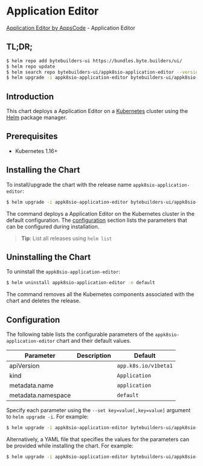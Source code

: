 # Application Editor

[Application Editor by AppsCode](https://byte.builders) - Application Editor

## TL;DR;

```bash
$ helm repo add bytebuilders-ui https://bundles.byte.builders/ui/
$ helm repo update
$ helm search repo bytebuilders-ui/appk8sio-application-editor --version=v0.4.18
$ helm upgrade -i appk8sio-application-editor bytebuilders-ui/appk8sio-application-editor -n default --create-namespace --version=v0.4.18
```

## Introduction

This chart deploys a Application Editor on a [Kubernetes](http://kubernetes.io) cluster using the [Helm](https://helm.sh) package manager.

## Prerequisites

- Kubernetes 1.16+

## Installing the Chart

To install/upgrade the chart with the release name `appk8sio-application-editor`:

```bash
$ helm upgrade -i appk8sio-application-editor bytebuilders-ui/appk8sio-application-editor -n default --create-namespace --version=v0.4.18
```

The command deploys a Application Editor on the Kubernetes cluster in the default configuration. The [configuration](#configuration) section lists the parameters that can be configured during installation.

> **Tip**: List all releases using `helm list`

## Uninstalling the Chart

To uninstall the `appk8sio-application-editor`:

```bash
$ helm uninstall appk8sio-application-editor -n default
```

The command removes all the Kubernetes components associated with the chart and deletes the release.

## Configuration

The following table lists the configurable parameters of the `appk8sio-application-editor` chart and their default values.

|     Parameter      | Description |             Default             |
|--------------------|-------------|---------------------------------|
| apiVersion         |             | <code>app.k8s.io/v1beta1</code> |
| kind               |             | <code>Application</code>        |
| metadata.name      |             | <code>application</code>        |
| metadata.namespace |             | <code>default</code>            |


Specify each parameter using the `--set key=value[,key=value]` argument to `helm upgrade -i`. For example:

```bash
$ helm upgrade -i appk8sio-application-editor bytebuilders-ui/appk8sio-application-editor -n default --create-namespace --version=v0.4.18 --set apiVersion=app.k8s.io/v1beta1
```

Alternatively, a YAML file that specifies the values for the parameters can be provided while
installing the chart. For example:

```bash
$ helm upgrade -i appk8sio-application-editor bytebuilders-ui/appk8sio-application-editor -n default --create-namespace --version=v0.4.18 --values values.yaml
```
